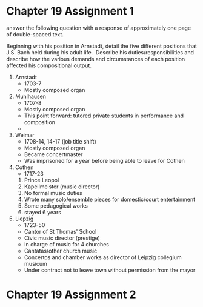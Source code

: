 # Chapter 19 Assignment 1

answer the following question with a response of approximately one page of double-spaced text.

Beginning with his position in Arnstadt, detail the five different positions that J.S. Bach held during his adult life.  Describe his duties/responsibilities and describe how the various demands and circumstances of each position affected his compositional output.

1. Arnstadt
	- 1703-7
	- Mostly composed organ
3. Muhlhausen
	- 1707-8
	- Mostly composed organ
	- This point forward: tutored private students in performance and composition
	- 
5. Weimar
	- 1708-14, 14-17 (job title shift)
	- Mostly composed organ
	- Became concertmaster
	- Was imprisoned for a year before being able to leave for Cothen
1. Cothen
	- 1717-23
	1. Prince Leopol
	2. Kapellmeister (music director)
	3. No formal music duties
	4. Wrote many solo/ensemble pieces for domestic/court entertainment
	5. Some pedagogical works
	6. stayed 6 years
2. Liepzig
	- 1723-50
	- Cantor of St Thomas' School
	- Civic music director (prestige)
	- In charge of music for 4 churches
	- Cantatas/other church music
	- Concertos and chamber works as director of Leipzig collegium musicum
	- Under contract not to leave town without permission from the mayor

# Chapter 19 Assignment 2


